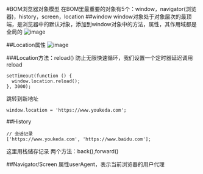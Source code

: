 #BOM浏览器对象模型
在BOM里最重要的对象有5个：window，navigator(浏览器)，history，screen，location
##window
window对象处于对象层次的最顶端，是浏览器中的默认对象，添加到window对象中的方法，属性，其作用域都是全局的
<img src="https://style.youkeda.com/img/course/f4/8/1.jpeg?x-oss-process=image/resize,w_800/watermark,image_d2F0ZXJtYXNrLnBuZz94LW9zcy1wcm9jZXNzPWltYWdlL3Jlc2l6ZSx3XzEwMA==,t_60,g_se,x_10,y_10" alt="image"/>


##Location属性
<img src="https://style.youkeda.com/img/course/f4/8/3.jpeg?x-oss-process=image/resize,w_800/watermark,image_d2F0ZXJtYXNrLnBuZz94LW9zcy1wcm9jZXNzPWltYWdlL3Jlc2l6ZSx3XzEwMA==,t_60,g_se,x_10,y_10" alt="image"/>

###Location方法：reload()
防止无限快速循环，我们设置一个定时器延迟调用reload
```
setTimeout(function () {
  window.location.reload();
}, 3000);
```

跳转到新地址
```
window.location = 'https://www.youkeda.com';
```

##History
```
// 会话记录
['https://www.youkeda.com', 'https://www.baidu.com'];
```
这里用栈储存记录
两个方法：back(),forward()


##Navigator/Screen
属性userAgent，表示当前浏览器的用户代理
































